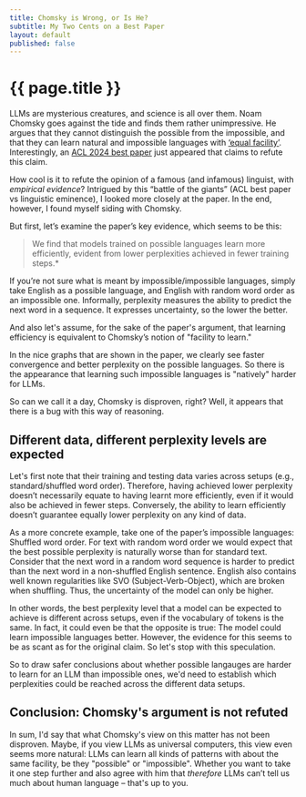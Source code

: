 ```yaml
---
title: Chomsky is Wrong, or Is He?  
subtitle: My Two Cents on a Best Paper
layout: default
published: false
---
```


# {{ page.title }}

LLMs are mysterious creatures, and science is all over them. Noam Chomsky goes against the tide and finds them rather unimpressive. 
He argues that they cannot distinguish the possible from the impossible, and that they can learn natural and impossible languages with [‘equal facility’](https://www.nytimes.com/2023/03/08/opinion/noam-chomsky-chatgpt-ai.html). 
Interestingly, an [ACL 2024 best paper](https://arxiv.org/abs/2401.06416) just appeared that claims to refute this claim. 

How cool is it to refute the opinion of a famous (and infamous) linguist, with *empirical evidence*? 
Intrigued by this “battle of the giants” (ACL best paper vs linguistic eminence), 
I looked more closely at the paper. In the end, however, I found myself siding with Chomsky.

But first, let’s examine the paper’s key evidence, which seems to be this:

> We find that models trained on possible languages learn more efficiently, evident from lower perplexities achieved in fewer training steps.*

If you’re not sure what is meant by impossible/impossible languages, simply take English as a possible language, and English with random word order as an impossible one. 
Informally, perplexity measures the ability to predict the next word in a sequence. It expresses uncertainty, so the lower the better.

And also let's assume, for the sake of the paper's argument, that learning efficiency is equivalent to Chomsky’s notion of "facility to learn." 

In the nice graphs that are shown in the paper, we clearly see faster convergence and better perplexity on the possible languages. 
So there is the appearance that learning such impossible languages is "natively" harder for LLMs. 

So can we call it a day, Chomsky is disproven, right? Well, it appears that there is a bug with this way of reasoning.

## Different data, different perplexity levels are expected

Let's first note that their training and testing data varies across setups (e.g., standard/shuffled word order). 
Therefore, having achieved lower perplexity doesn’t necessarily equate to having learnt more efficiently, even if it would also be achieved in fewer steps. 
Conversely, the ability to learn efficiently doesn’t guarantee equally lower perplexity on any kind of data. 

As a more concrete example, take one of the paper’s impossible languages: Shuffled word order. For text with random word order we would expect that the best possible perplexity is naturally worse than for standard text.
Consider that the next word in a random word sequence is harder to predict than the next word in a non-shuffled English sentence. 
English also contains well known regularities like SVO (Subject-Verb-Object), which are broken when shuffling. Thus, the uncertainty of the model can only be higher. 

In other words, the best perplexity level that a model can be expected to achieve is different across setups, even if the vocabulary of tokens is the same. 
In fact, it could even be that the opposite is true: The model could learn impossible languages better. However, the evidence for this seems to be as scant as for the original claim. So let's stop with this speculation.

So to draw safer conclusions about whether possible langauges are harder to learn for an LLM than impossible ones, we'd need to establish which perplexities could be reached across the different data setups. 

## Conclusion: Chomsky's argument is not refuted

In sum, I'd say that what Chomsky's view on this matter has not been disproven. 
Maybe, if you view LLMs as universal computers, this view even seems more natural:
LLMs can learn all kinds of patterns with about the same facility, be they "possible" or "impossible". 
Whether you want to take it one step further and also agree with him that *therefore* LLMs can’t tell us much about human language – that's up to you.
